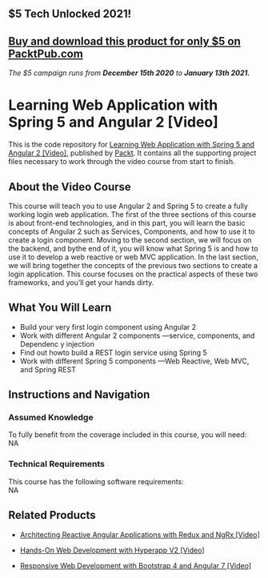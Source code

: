## $5 Tech Unlocked 2021!
[Buy and download this product for only $5 on PacktPub.com](https://www.packtpub.com/)
-----
*The $5 campaign         runs from __December 15th 2020__ to __January 13th 2021.__*

# Learning Web Application with Spring 5 and Angular 2 [Video]
This is the code repository for [Learning Web Application with Spring 5 and Angular 2 [Video]](https://www.packtpub.com/application-development/learning-web-application-spring-5-and-angular-2-video?utm_source=github&utm_medium=repository&utm_campaign=9781788392884), published by [Packt](https://www.packtpub.com/?utm_source=github). It contains all the supporting project files necessary to work through the video course from start to finish.
## About the Video Course
This course will teach you to use Angular 2 and Spring 5 to create a fully working login web application. The first of the three sections of this course is about front-end technologies, and in this part, you will learn the basic concepts of Angular 2 such as Services, Components, and how to use it to create a login component. 
Moving to the second section, we will focus on the backend, and bythe end of it, you will know what Spring 5 is and how to use it to develop a web reactive or web MVC application. 
In the last section, we will bring together the concepts of the previous two sections to create a login application. This course focuses on the practical aspects of these two frameworks, and you’ll get your hands dirty.

<H2>What You Will Learn</H2>
<DIV class=book-info-will-learn-text>
<UL>
<LI>Build your very first login component using Angular 2 
<LI>Work with different Angular 2 components —service, components, and Dependenc y injection 
<LI>Find out howto build a REST login service using Spring 5 
<LI>Work with different Spring 5 components —Web Reactive, Web MVC, and Spring REST </LI></UL></DIV>

## Instructions and Navigation
### Assumed Knowledge
To fully benefit from the coverage included in this course, you will need:<br/>
NA
### Technical Requirements
This course has the following software requirements:<br/>
NA

## Related Products
* [Architecting Reactive Angular Applications with Redux and NgRx [Video]]()

* [Hands-On Web Development with Hyperapp V2 [Video]]()

* [Responsive Web Development with Bootstrap 4 and Angular 7 [Video]]()

